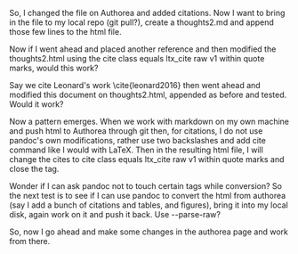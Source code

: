 So, I changed the file on Authorea and added citations. Now I want to bring in the file to my local repo (git pull?), create a thoughts2.md and append those few lines to the html file.

Now if I went ahead and placed another reference and then modified the thoughts2.html using the cite class equals ltx_cite raw v1 within quote marks, would this work?

Say we cite Leonard's work \\cite{leonard2016} then went ahead and modified this document on thoughts2.html, appended as before and tested. Would it work?

Now a pattern emerges.
When we work with markdown on my own machine and push html to Authorea through git then, for citations, I do not use pandoc's own modifications, rather use two backslashes and add cite command like I would with LaTeX. Then in the resulting html file, I will change the cites to cite class equals ltx_cite raw v1 within quote marks and close the tag.

Wonder if I can ask pandoc not to touch certain tags while conversion? So the next test is to see if I can use pandoc to convert the html from authorea (say I add a bunch of citations and tables, and figures), bring it into my local disk, again work on it and push it back. Use --parse-raw?

So, now I go ahead and make some changes in the authorea page and work from there. 
